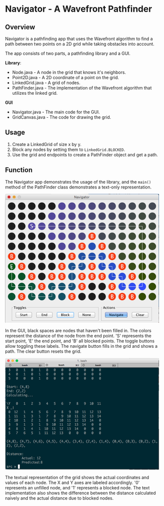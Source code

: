 # Navigator - A Wavefront Pathfinder
## Overview

Navigator is a pathfinding app that uses the Wavefront algorithm to find a path between two points on a 2D grid while taking obstacles into account.

The app consists of two parts, a pathfinding library and a GUI.

**Library**:

* Node.java - A node in the grid that knows it's neighbors.
* Point2D.java - A 2D coordinate of a point on the grid.
* LinkedGrid.java - A grid of nodes.
* PathFinder.java - The implementation of the Wavefront algorithm that utilizes the linked grid.

**GUI**

* Navigator.java - The main code for the GUI.
* GridCanvas.java - The code for drawing the grid.

## Usage
1. Create a LinkedGrid of size x by y.
2. Block any nodes by setting them to `LinkedGrid.BLOCKED`.
3. Use the grid and endpoints to create a PathFinder object and get a path.

## Function

The Navigator app demonstrates the usage of the library, and the `main()` method of the PathFinder class demonstrates a text-only representation.

![](./img/graphic.png)

In the GUI, black spaces are nodes that haven't been filled in. The colors represent the distance of the node from the end  point. 'S' represents the start point, 'E' the end point, and 'B' all blocked points. The toggle buttons allow toggling these labels. The navigate button fills in the grid and shows a path. The clear button resets the grid.

![](./img/text.png)

The textual representation of the grid shows the actual coordinates and values of each node. The X and Y axes are labeled accordingly. '0' represents an unfilled node, and '1' represents a blocked node. The text implementation also shows the difference between the distance calculated naively and the actual distance due to blocked nodes.
